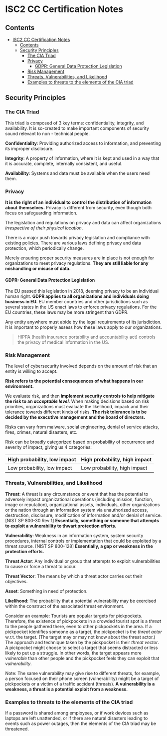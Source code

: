 # ISC2 CC Certification Notes

## Contents

- [ISC2 CC Certification Notes](#isc2-cc-certification-notes)
  - [Contents](#contents)
  - [Security Principles](#security-principles)
    - [The CIA Triad](#the-cia-triad)
    - [Privacy](#privacy)
      - [GDPR: General Data Protection Legislation](#gdpr-general-data-protection-legislation)
    - [Risk Management](#risk-management)
    - [Threats, Vulnerabilities, and Likelihood](#threats-vulnerabilities-and-likelihood)
    - [Examples to threats to the elements of the CIA triad](#examples-to-threats-to-the-elements-of-the-cia-triad)

## Security Principles

### The CIA Triad

This triad is composed of 3 key terms: confidentiality, integrity, and availability. It is so-created to make important components of security sound relevant to non - technical people.

**Confidentiality**: Providing authorized access to information, and preventing its improper disclosure.

**Integrity**: A property of information, where it is kept and used in a way that it is accurate, complete, internally consistent, and useful.

**Availability**: Systems and data must be available when the users need them.

### Privacy

**It is the right of an individual to control the distribution of information about themselves.** Privacy is different from security, even though both focus on safeguarding information.

The legislation and regulations on privacy and data can affect organizations _irrespective of their physical location_.

There is a major push towards privacy legislation and compliance with existing policies. There are various laws defining privacy and data protection, which periodically change.

Merely ensuring proper security measures are in place is not enough for organizations to meet privacy regulations. **They are still liable for any mishandling or misuse of data.**

#### GDPR: General Data Protection Legislation

The EU passed this legislation in 2018, deeming privacy to be an individual human right. **GDPR applies to all organizations and individuals doing business in EU.** EU member countries and other jurisdictions such as several states in the US enact laws to enforce privacy regulations. For the EU countries, these laws may be more stringent than GDPR.

Any entity anywhere must abide by the legal requirements of its jurisdiction. It is important to properly assess how these laws apply to our organizations.

> HIPPA (health insurance portability and accountability act) controls the privacy of medical information in the US.

### Risk Management

The level of cybersecurity involved depends on the amount of risk that an entity is willing to accept.

**Risk refers to the potential consequences of what happens in our environment.**

We evaluate risk, and then **implement security controls to help mitigate the risk to an _acceptable level_**. When making decisions based on risk priorities, organizations must evaluate the likelihood, impack and their tolerance towards different kinds of risks. **The risk tolerance is to be decided by the executive management and the board of directors.**

Risks can vary from malware, social engineering, denial of service attacks, fires, crimes, natural disasters, etc.

Risk can be broadly categorized based on probability of occurrence and severity of impact, giving us 4 categories:

| High probability, low impact | High probability, high impact |
| ---------------------------- | ----------------------------- |
| Low probability, low impact  | Low probability, high impact  |

### Threats, Vulnerabilities, and Likelihood

**Threat**: A threat is any circumstance or event that has the potential to adversely impact organizational operations (including mission, function, image or reputation), organizational assets, individuals, other organizations or the nation through an information system via unauthorized access, destruction, disclosure, modification of information and/or denial of service. [NIST SP 800-30 Rev 1] **Essentially, something or someone that attempts to exploit a vulnerability to thwart protection efforts.**

**Vulnerability**: Weakness in an information system, system security procedures, internal controls or implementation that could be exploited by a threat source. [NIST SP 800-128] **Essentially, a gap or weakness in the protection efforts.**

**Threat Actor**: Any individual or group that attempts to exploit vulnerabilities to cause or force a threat to occur.

**Threat Vector**: The means by which a threat actor carries out their objectives.

**Asset**: Something in need of protection.

**Likelihood**: The probability that a potential vulnerability may be exercised within the construct of the associated threat environment.

Consider an example: Tourists are popular targets for pickpockets. Therefore, the existence of pickpockets in a crowded tourist spot is a _threat_ to the people gathered there, even to other pickpockets in the area. If a pickpocket identifies someone as a target, the pickpocket is the _threat actor_ w.r.t. the target. (The target may or may not know about the threat actor.) The approach and technique taken by the pickpocket is their _threat vector_. A pickpocket might choose to select a target that seems distracted or less likely to put up a struggle. In other words, the target appears more _vulnerable_ than other people and the pickpocket feels they can exploit that _vulnerability_.

Note: The same vulnerability may give rise to different threats, for example, a person focused on their phone screen (vulnerability) might be a target of pickpockets or a victim of a traffic accident (threats). **A vulnerability is a weakness, a threat is a potential exploit from a weakness.**

### Examples to threats to the elements of the CIA triad

If a password is shared among employees, or if work devices such as laptops are left unattended, or if there are natural disasters leading to events such as power outages, then the elements of the CIA triad may be threatened.
